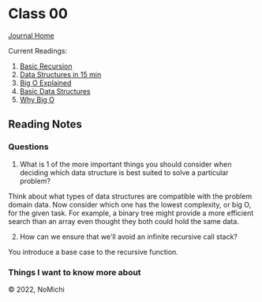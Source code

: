 # Class 00

[Journal Home](README.md)

Current Readings:

1. [Basic Recursion](https://www.youtube.com/watch?v=vPEJSJMg4jY)
2. [Data Structures in 15 min](https://www.youtube.com/watch?v=sVxBVvlnJsM)
3. [Big O Explained](https://www.youtube.com/watch?v=v4cd1O4zkGw)
4. [Basic Data Structures](https://towardsdatascience.com/8-common-data-structures-every-programmer-must-know-171acf6a1a42)
5. [Why Big O](https://triplebyte.com/blog/why-you-should-learn-big-o-and-stop-hacking-your-way-through-algorithms)

## Reading Notes

### Questions

1. What is 1 of the more important things you should consider when deciding which data structure is best suited to solve a particular problem?

Think about what types of data structures are compatible with the problem domain data. Now consider which one has the lowest complexity, or big O, for the given task. For example, a binary tree might provide a more efficient search than an array even thought they both could hold the same data.

2. How can we ensure that we'll avoid an infinite recursive call stack?

You introduce a base case to the recursive function.

### Things I want to know more about

&copy; 2022, NoMichi
